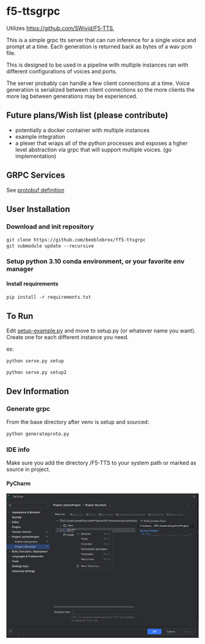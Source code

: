 # f5-ttsgrpc
Utilizes https://github.com/SWivid/F5-TTS,

This is a simple grpc tts server that can run inference for a single voice and prompt at a time. Each generation is returned back as bytes of a wav pcm file.

This is designed to be used in a pipeline with multiple instances ran with different configurations of voices and ports.

The server probably can handle a few client connections at a time. Voice generation is serialized between client connections so the more clients the more lag between generations may be experienced.

## Future plans/Wish list (please contribute)
* potentially a docker container with multiple instances
* example integration
* a plexer that wraps all of the python processes and exposes a hgher level abstraction via grpc that will support multiple voices. (go implementation)
  
## GRPC Services
See [protobuf definition](f5.proto)

## User Installation
### Download and init repository
```shell
git clone https://github.com/beeblebrox/ff5-ttsgrpc
git submodule update --recursive
```

### Setup python 3.10 conda environment, or your favorite env manager

#### Install requirements
```shell
pip install -r requirements.txt
```

## To Run
Edit [setup-example.py](setup-example.py) and move to setup.py (or whatever name you want).
Create one for each different instance you need.

ex:
```shell
python serve.py setup
```

```shell
python serve.py setup2
```

## Dev Information
### Generate grpc
From the base directory after venv is setup and sourced:

```bash
python generateproto.py
```

### IDE info
Make sure you add the directory <projectroot>/F5-TTS to your system path or marked as source in project.
#### PyCharm
![img.png](doc/pycharmaddsource.png)
